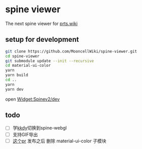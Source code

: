 # spine viewer
The next spine viewer for [prts.wiki](http://prts.wiki/w/Widget:Spinev2)
## setup for development
```sh
git clone https://github.com/MooncellWiki/spine-viewer.git
cd spine-viewer
git submodule update --init --recursive
cd material-ui-color
yarn
yarn build
cd ..
yarn 
yarn dev
```
open [Widget:Spinev2/dev](http://prts.wiki/w/Widget:Spinev2/dev)

## todo
- [ ] 学[kkdy](https://github.com/KKDYData/KokodayoData/blob/master/src/utils/Spine/initSpine.js)切换到spine-webgl
- [ ] 支持GIF导出
- [ ] [这个pr](https://github.com/mikbry/material-ui-color/issues/141) 发布之后 删除 material-ui-color 子模块
